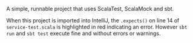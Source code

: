 A simple, runnable project that uses ScalaTest, ScalaMock and sbt.

When this project is imported into IntelliJ, the `.expects()` on line 14 of
`service-test.scala` is highlighted in red indicating an error.  However `sbt run`
and `sbt test` execute fine and without errors or warnings.
